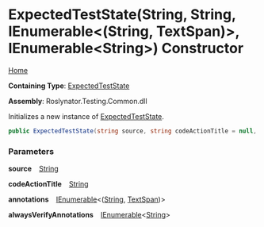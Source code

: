 # ExpectedTestState\(String, String, IEnumerable\<\(String, TextSpan\)\>, IEnumerable\<String\>\) Constructor

[Home](../../../../README.md)

**Containing Type**: [ExpectedTestState](../README.md)

**Assembly**: Roslynator\.Testing\.Common\.dll

  
Initializes a new instance of [ExpectedTestState](../README.md)\.

```csharp
public ExpectedTestState(string source, string codeActionTitle = null, System.Collections.Generic.IEnumerable<(string, Microsoft.CodeAnalysis.Text.TextSpan)> annotations = null, System.Collections.Generic.IEnumerable<string> alwaysVerifyAnnotations = null)
```

### Parameters

**source** &ensp; [String](https://docs.microsoft.com/en-us/dotnet/api/system.string)

**codeActionTitle** &ensp; [String](https://docs.microsoft.com/en-us/dotnet/api/system.string)

**annotations** &ensp; [IEnumerable](https://docs.microsoft.com/en-us/dotnet/api/system.collections.generic.ienumerable-1)\<\([String](https://docs.microsoft.com/en-us/dotnet/api/system.string), [TextSpan](https://docs.microsoft.com/en-us/dotnet/api/microsoft.codeanalysis.text.textspan)\)\>

**alwaysVerifyAnnotations** &ensp; [IEnumerable](https://docs.microsoft.com/en-us/dotnet/api/system.collections.generic.ienumerable-1)\<[String](https://docs.microsoft.com/en-us/dotnet/api/system.string)\>
